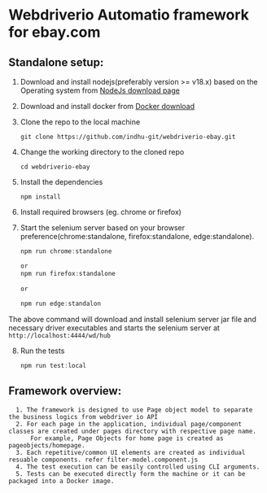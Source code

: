 # Webdriverio Automatio framework for ebay.com

 ## Standalone setup:
 

1. Download and install nodejs(preferably version >= v18.x) based on the Operating system
   from [NodeJs download page](https://nodejs.org/en/download/)

2. Download and install docker from [Docker download](https://docs.docker.com/desktop/)

3. Clone the repo to the local machine
   
   ```
   git clone https://github.com/indhu-git/webdriverio-ebay.git
   ```

4. Change the working directory to the cloned repo

   ```
   cd webdriverio-ebay
   ```

5. Install the dependencies

   ```
   npm install
   ```

6. Install required browsers (eg. chrome or firefox)

7. Start the selenium server based on your browser preference(chrome:standalone, firefox:standalone, edge:standalone).

   ```java
   npm run chrome:standalone
   
   or
   npm run firefox:standalone
  
   or
  
   npm run edge:standalon
   ```

The above command will download and install selenium server jar file and necessary driver executables and starts the
selenium server at `http://localhost:4444/wd/hub`

8. Run the tests

   ```java
   npm run test:local
    ```
    
    
  ## Framework overview:
  
      1. The framework is designed to use Page object model to separate the business logics from webdriver io API
      2. For each page in the application, individual page/component classes are created under pages directory with respective page name. 
          For example, Page Objects for home page is created as pageobjects/homepage.
      3. Each repetitive/common UI elements are created as individual resuable components. refer filter-model.component.js
      4. The test execution can be easily controlled using CLI arguments.
      5. Tests can be executed directly form the machine or it can be packaged into a Docker image.
      
      
    
      
      
      
      
      
      
      
      


